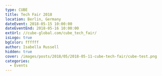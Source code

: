 ```yaml
---
type: CUBE
title: Tech Fair 2018
location: Berlin, Germany
dateEvent: 2018-05-15 10:00:00
dateEventEnd: 2018-05-16 10:00:00
extUrl: //cube-global.com/cube_tech_fair/
isLogo: true
bgColor: ffffff
author: Isabella Russell
hidden: true
cover: /images/posts/2018/05/2018-05-11-cube-tech-fair/cube-test.png
categories:
  - Events
---
```

